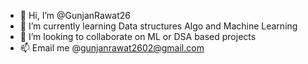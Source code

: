 - 👋 Hi, I’m @GunjanRawat26
- 🌱 I’m currently learning Data structures Algo and Machine Learning
- 💞️ I’m looking to collaborate on ML or DSA based projects
- 📫 Email me @gunjanrawat2602@gmail.com


